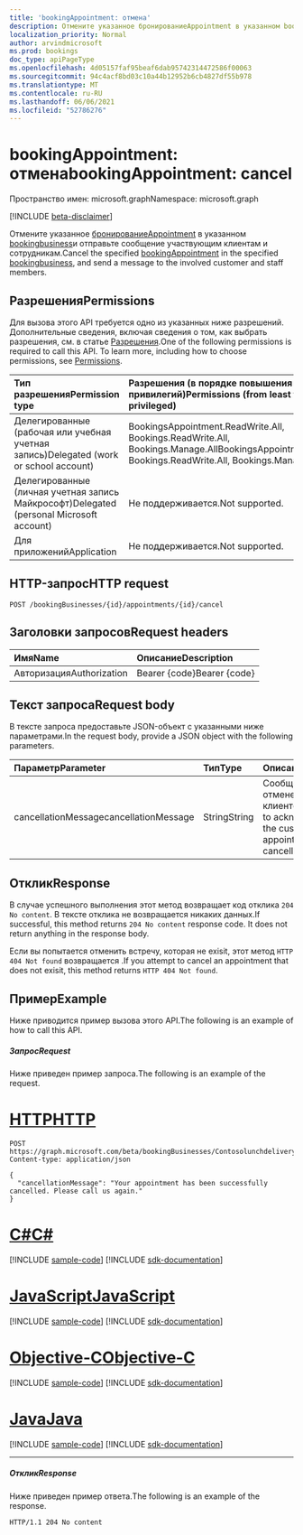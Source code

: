 ```yaml
---
title: 'bookingAppointment: отмена'
description: Отмените указанное бронированиеAppointment в указанном bookingbusiness и отправьте сообщение участвующим клиентам и сотрудникам.
localization_priority: Normal
author: arvindmicrosoft
ms.prod: bookings
doc_type: apiPageType
ms.openlocfilehash: 4d05157faf95beaf6dab95742314472586f00063
ms.sourcegitcommit: 94c4acf8bd03c10a44b12952b6cb4827df55b978
ms.translationtype: MT
ms.contentlocale: ru-RU
ms.lasthandoff: 06/06/2021
ms.locfileid: "52786276"
---
```

# <a name="bookingappointment-cancel"></a><span data-ttu-id="4ddc3-103">bookingAppointment: отмена</span><span class="sxs-lookup"><span data-stu-id="4ddc3-103">bookingAppointment: cancel</span></span>

<span data-ttu-id="4ddc3-104">Пространство имен: microsoft.graph</span><span class="sxs-lookup"><span data-stu-id="4ddc3-104">Namespace: microsoft.graph</span></span>

[!INCLUDE [beta-disclaimer](../../includes/beta-disclaimer.md)]

<span data-ttu-id="4ddc3-105">Отмените указанное [бронированиеAppointment](../resources/bookingappointment.md) в указанном [bookingbusiness](../resources/bookingbusiness.md)и отправьте сообщение участвующим клиентам и сотрудникам.</span><span class="sxs-lookup"><span data-stu-id="4ddc3-105">Cancel the specified [bookingAppointment](../resources/bookingappointment.md) in the specified [bookingbusiness](../resources/bookingbusiness.md), and send a message to the involved customer and staff members.</span></span>

## <a name="permissions"></a><span data-ttu-id="4ddc3-106">Разрешения</span><span class="sxs-lookup"><span data-stu-id="4ddc3-106">Permissions</span></span>
<span data-ttu-id="4ddc3-p101">Для вызова этого API требуется одно из указанных ниже разрешений. Дополнительные сведения, включая сведения о том, как выбрать разрешения, см. в статье [Разрешения](/graph/permissions-reference).</span><span class="sxs-lookup"><span data-stu-id="4ddc3-p101">One of the following permissions is required to call this API. To learn more, including how to choose permissions, see [Permissions](/graph/permissions-reference).</span></span>

|<span data-ttu-id="4ddc3-109">Тип разрешения</span><span class="sxs-lookup"><span data-stu-id="4ddc3-109">Permission type</span></span>      | <span data-ttu-id="4ddc3-110">Разрешения (в порядке повышения привилегий)</span><span class="sxs-lookup"><span data-stu-id="4ddc3-110">Permissions (from least to most privileged)</span></span>              |
|:--------------------|:---------------------------------------------------------|
|<span data-ttu-id="4ddc3-111">Делегированные (рабочая или учебная учетная запись)</span><span class="sxs-lookup"><span data-stu-id="4ddc3-111">Delegated (work or school account)</span></span> |  <span data-ttu-id="4ddc3-112">BookingsAppointment.ReadWrite.All, Bookings.ReadWrite.All, Bookings.Manage.All</span><span class="sxs-lookup"><span data-stu-id="4ddc3-112">BookingsAppointment.ReadWrite.All, Bookings.ReadWrite.All, Bookings.Manage.All</span></span>   |
|<span data-ttu-id="4ddc3-113">Делегированные (личная учетная запись Майкрософт)</span><span class="sxs-lookup"><span data-stu-id="4ddc3-113">Delegated (personal Microsoft account)</span></span> | <span data-ttu-id="4ddc3-114">Не поддерживается.</span><span class="sxs-lookup"><span data-stu-id="4ddc3-114">Not supported.</span></span>   |
|<span data-ttu-id="4ddc3-115">Для приложений</span><span class="sxs-lookup"><span data-stu-id="4ddc3-115">Application</span></span> | <span data-ttu-id="4ddc3-116">Не поддерживается.</span><span class="sxs-lookup"><span data-stu-id="4ddc3-116">Not supported.</span></span>  |

## <a name="http-request"></a><span data-ttu-id="4ddc3-117">HTTP-запрос</span><span class="sxs-lookup"><span data-stu-id="4ddc3-117">HTTP request</span></span>
<!-- { "blockType": "ignored" } -->
```http
POST /bookingBusinesses/{id}/appointments/{id}/cancel

```
## <a name="request-headers"></a><span data-ttu-id="4ddc3-118">Заголовки запросов</span><span class="sxs-lookup"><span data-stu-id="4ddc3-118">Request headers</span></span>
| <span data-ttu-id="4ddc3-119">Имя</span><span class="sxs-lookup"><span data-stu-id="4ddc3-119">Name</span></span>       | <span data-ttu-id="4ddc3-120">Описание</span><span class="sxs-lookup"><span data-stu-id="4ddc3-120">Description</span></span>|
|:---------------|:----------|
| <span data-ttu-id="4ddc3-121">Авторизация</span><span class="sxs-lookup"><span data-stu-id="4ddc3-121">Authorization</span></span>  | <span data-ttu-id="4ddc3-122">Bearer {code}</span><span class="sxs-lookup"><span data-stu-id="4ddc3-122">Bearer {code}</span></span>|

## <a name="request-body"></a><span data-ttu-id="4ddc3-123">Текст запроса</span><span class="sxs-lookup"><span data-stu-id="4ddc3-123">Request body</span></span>
<span data-ttu-id="4ddc3-124">В тексте запроса предоставьте JSON-объект с указанными ниже параметрами.</span><span class="sxs-lookup"><span data-stu-id="4ddc3-124">In the request body, provide a JSON object with the following parameters.</span></span>

| <span data-ttu-id="4ddc3-125">Параметр</span><span class="sxs-lookup"><span data-stu-id="4ddc3-125">Parameter</span></span>    | <span data-ttu-id="4ddc3-126">Тип</span><span class="sxs-lookup"><span data-stu-id="4ddc3-126">Type</span></span>   |<span data-ttu-id="4ddc3-127">Описание</span><span class="sxs-lookup"><span data-stu-id="4ddc3-127">Description</span></span>|
|:---------------|:--------|:----------|
|<span data-ttu-id="4ddc3-128">cancellationMessage</span><span class="sxs-lookup"><span data-stu-id="4ddc3-128">cancellationMessage</span></span>|<span data-ttu-id="4ddc3-129">String</span><span class="sxs-lookup"><span data-stu-id="4ddc3-129">String</span></span>|<span data-ttu-id="4ddc3-130">Сообщение об отмене встречи с клиентом.</span><span class="sxs-lookup"><span data-stu-id="4ddc3-130">A message to acknowledge with the customer that the appointment has been cancelled.</span></span>|

## <a name="response"></a><span data-ttu-id="4ddc3-131">Отклик</span><span class="sxs-lookup"><span data-stu-id="4ddc3-131">Response</span></span>
<span data-ttu-id="4ddc3-p102">В случае успешного выполнения этот метод возвращает код отклика `204 No content`. В тексте отклика не возвращается никаких данных.</span><span class="sxs-lookup"><span data-stu-id="4ddc3-p102">If successful, this method returns `204 No content` response code. It does not return anything in the response body.</span></span>

<span data-ttu-id="4ddc3-134">Если вы попытается отменить встречу, которая не exisit, этот метод `HTTP 404 Not found` возвращается .</span><span class="sxs-lookup"><span data-stu-id="4ddc3-134">If you attempt to cancel an appointment that does not exisit, this method returns `HTTP 404 Not found`.</span></span>

## <a name="example"></a><span data-ttu-id="4ddc3-135">Пример</span><span class="sxs-lookup"><span data-stu-id="4ddc3-135">Example</span></span>
<span data-ttu-id="4ddc3-136">Ниже приводится пример вызова этого API.</span><span class="sxs-lookup"><span data-stu-id="4ddc3-136">The following is an example of how to call this API.</span></span>
##### <a name="request"></a><span data-ttu-id="4ddc3-137">Запрос</span><span class="sxs-lookup"><span data-stu-id="4ddc3-137">Request</span></span>
<span data-ttu-id="4ddc3-138">Ниже приведен пример запроса.</span><span class="sxs-lookup"><span data-stu-id="4ddc3-138">The following is an example of the request.</span></span>

# <a name="http"></a>[<span data-ttu-id="4ddc3-139">HTTP</span><span class="sxs-lookup"><span data-stu-id="4ddc3-139">HTTP</span></span>](#tab/http)
<!-- {
  "blockType": "request",
  "name": "bookingappointment_cancel"
}-->
```http
POST https://graph.microsoft.com/beta/bookingBusinesses/Contosolunchdelivery@M365B489948.onmicrosoft.com/appointments/AAMkADKoAAA=/cancel
Content-type: application/json

{
  "cancellationMessage": "Your appointment has been successfully cancelled. Please call us again."
}
```
# <a name="c"></a>[<span data-ttu-id="4ddc3-140">C#</span><span class="sxs-lookup"><span data-stu-id="4ddc3-140">C#</span></span>](#tab/csharp)
[!INCLUDE [sample-code](../includes/snippets/csharp/bookingappointment-cancel-csharp-snippets.md)]
[!INCLUDE [sdk-documentation](../includes/snippets/snippets-sdk-documentation-link.md)]

# <a name="javascript"></a>[<span data-ttu-id="4ddc3-141">JavaScript</span><span class="sxs-lookup"><span data-stu-id="4ddc3-141">JavaScript</span></span>](#tab/javascript)
[!INCLUDE [sample-code](../includes/snippets/javascript/bookingappointment-cancel-javascript-snippets.md)]
[!INCLUDE [sdk-documentation](../includes/snippets/snippets-sdk-documentation-link.md)]

# <a name="objective-c"></a>[<span data-ttu-id="4ddc3-142">Objective-C</span><span class="sxs-lookup"><span data-stu-id="4ddc3-142">Objective-C</span></span>](#tab/objc)
[!INCLUDE [sample-code](../includes/snippets/objc/bookingappointment-cancel-objc-snippets.md)]
[!INCLUDE [sdk-documentation](../includes/snippets/snippets-sdk-documentation-link.md)]

# <a name="java"></a>[<span data-ttu-id="4ddc3-143">Java</span><span class="sxs-lookup"><span data-stu-id="4ddc3-143">Java</span></span>](#tab/java)
[!INCLUDE [sample-code](../includes/snippets/java/bookingappointment-cancel-java-snippets.md)]
[!INCLUDE [sdk-documentation](../includes/snippets/snippets-sdk-documentation-link.md)]

---


##### <a name="response"></a><span data-ttu-id="4ddc3-144">Отклик</span><span class="sxs-lookup"><span data-stu-id="4ddc3-144">Response</span></span>
<span data-ttu-id="4ddc3-145">Ниже приведен пример ответа.</span><span class="sxs-lookup"><span data-stu-id="4ddc3-145">The following is an example of the response.</span></span>
<!-- {
  "blockType": "response"
} -->
```http
HTTP/1.1 204 No content
```

<!-- uuid: 8fcb5dbc-d5aa-4681-8e31-b001d5168d79
2015-10-25 14:57:30 UTC -->
<!--
{
  "type": "#page.annotation",
  "description": "bookingAppointment: cancel",
  "keywords": "",
  "section": "documentation",
  "tocPath": "",
  "suppressions": [
  ]
}
-->


